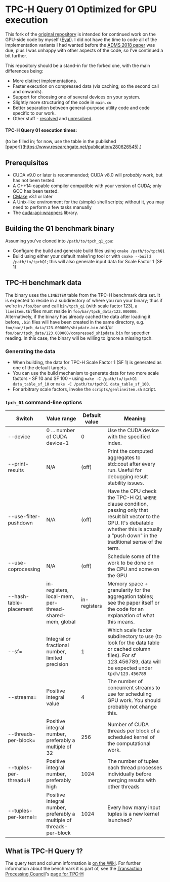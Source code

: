 # TPC-H Query 01 Optimized for GPU execution

This fork of the [original repository](https://github.com/diegomestre2/tpchQ01_GPU) is intended for continued work on the GPU-side code by myself ([Eyal](https://eyalroz.github.io)). I did not have the time to code all of the implementation variants I had wanted before the [ADMS 2018 paper](https://www.researchgate.net/publication/280626545) was due, plus I was unhappy with other aspects of the code, so I've continued a bit further.

This repository should be a stand-in for the forked one, with the main differences being:

* More distinct implementations.
* Faster execution on compressed data (via caching; so the second call and onwards).
* Support for choosing one of several devices on your system.
* Slightly more structuring of the code in `main.cu`
* Better separation between general-purpose utility code and code specific to our work.
* Other stuff - [resolved](https://github.com/eyalroz/tpch_q1_on_gpu/issues?q=is%3Aissue+is%3Aclosed) and [unresolved](https://github.com/eyalroz/tpch_q1_on_gpu/issues).

#### TPC-H Query 01 execution times:

(to be filled in; for now, use the table in the published [paper[((https://www.researchgate.net/publication/280626545).)

## Prerequisites

- CUDA v9.0 or later is recommended; CUDA v8.0 will _probably_ work, but has not been tested.
- A C++14-capable compiler compatible with your version of CUDA; only GCC has been tested.
- [CMake](http://www.cmake.org/) v3.1 or later
- A Unix-like environment for the (simple) shell scripts; without it, you may need to perform a few tasks manually
- The [cuda-api-wrappers](https://github.com/eyalroz/cuda-api-wrappers) library.

## Building the Q1 benchmark binary

Assuming you've cloned into `/path/to/tpch_q1_gpu`:

- Configure the build and generate build files using `cmake /path/to/tpchQ1`
- Build using either your default make'ing tool or with `cmake --build /path/to/tpchQ1`; this will also generate input data for Scale Factor 1 (SF 1)

## TPC-H benchmark data

The binary uses the `LINEITEM` table from the TPC-H benchmark data set. It is expected to reside in a subdirectory of where you run your binary; thus if we're in `/foo/bar` and call `bin/tpch_q1` (with scale factor 123), a `lineitem.tbl`files must reside in `foo/bar/tpch_data/123.000000`. Alternatively, if the binary has already cached the data after loading it before, `.bin` files will have been created in the same directory, e.g. `foo/bar/tpch_data/123.000000/shipdate.bin` and/or `foo/bar/tpch_data/123.000000/compressed_shipdate.bin` for speedier reading. In this case, the binary will be willing to ignore a missing tpch.

### Generating the data 

- When building, the data for TPC-H Scale Factor 1 (SF 1) is generated as one of the default targets.
- You can use the build mechanism to generate data for two more scale factors - SF 10 and SF 100 - using `make -C /path/to/tpchQ1 data_table_sf_10` or `make -C /path/to/tpchQ1 data_table_sf_100`.
- For arbitrary scale factors, invoke the `scripts/genlineitem.sh` script.



### `tpch_01` command-line options

| Switch                  | Value range                                                          | Default value | Meaning                                                                                                                                                                                                |
|-------------------------|----------------------------------------------------------------------|---------------|--------------------------------------------------------------------------------------------------------------------------------------------------------------------------------------------------------|
| --device                | 0 ... number of CUDA device-1                                        | 0             | Use the CUDA device with the specified index.                                                                                            | --apply-compression     | N/A                                                                  | (off)        | Use the compression schemes described on the Wiki, to reduce the amount of data for transmission over PCI/e                                                                                            |
| --print-results         | N/A                                                                  | (off)         | Print the computed aggregates to std::cout after every run. Useful for debugging result stability issues.                                                                                              |
| --use-filter-pushdown   | N/A                                                                  | (off)         | Have the CPU check the TPC-H Q1 `WHERE` clause condition, passing only that result bit vector to the GPU. It's debatable whether this is actually a "push down"  in the traditional sense of the term. |
|  --use-coprocessing     | N/A                                                                  | (off)         | Schedule some of the work to be done on the CPU and some on the GPU                                                                                                                                    |
| --hash-table-placement  | in-registers, local-mem, per-thread-shared-mem, global               |  in-registers | Memory space + granularity for the aggregation tables; see the paper itself or the code for an explanation of what this means.                                                                         |
| --sf=                   | Integral or fractional number, limited precision                     | 1             | Which scale factor subdirectory to use (to look for the data table or cached column files). For sf 123.456789, data will be expected under `tpch/123.456789`                                           |
| --streams=              | Positive integral value                                              | 4             | The number of concurrent streams to use for scheduling GPU work. You should probably not change this.                                                                                                  |
| --threads-per-block=    | Positive integral number, preferably a multiple of 32                | 256           | Number of CUDA threads per block of a scheduled kernel of the computational work.                                                                                                                      |
| --tuples-per-thread=H   | Positive integral number, preferably high                            | 1024          | The number of tuples each thread processes individually before merging results with other threads                                                                                                      |
| --tuples-per-kernel=    | Positive integral number, preferably a multiple of threads-per-block | 1024          | Every how many input tuples is a new kernel launched?                                                                                                                                                  |



## What is TPC-H Query 1?

The query text and column information is [on the Wiki](https://github.com/diegomestre2/tpchQ01_GPU/wiki/TPCH-Query-1). For further information about the benchmark it is part of, see the [Transaction Processing Council](http://www.tpc.org/)'s  [page for TPC-H](http://www.tpc.org/tpch/default.asp)

